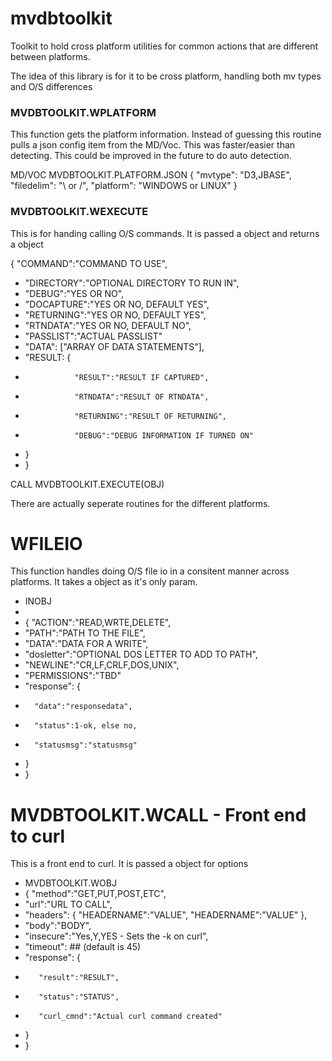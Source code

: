 # mvdbtoolkit
Toolkit to hold cross platform utilities for common actions that are different between platforms.

The idea of this library is for it to be cross platform, handling both mv types and O/S differences

### MVDBTOOLKIT.WPLATFORM

This function gets the platform information.  Instead of guessing this routine pulls a json config item from the MD/Voc.
This was faster/easier than detecting.  This could be improved in the future to do auto detection.

MD/VOC MVDBTOOLKIT.PLATFORM.JSON
{ "mvtype": "D3,JBASE",
  "filedelim": "\ or /",
  "platform": "WINDOWS or LINUX"
}

### MVDBTOOLKIT.WEXECUTE

This is for handing calling O/S commands.  It is passed a object and returns a object

{ "COMMAND":"COMMAND TO USE",
*    "DIRECTORY":"OPTIONAL DIRECTORY TO RUN IN",
*    "DEBUG":"YES OR NO",
*    "DOCAPTURE":"YES OR NO, DEFAULT YES",
*    "RETURNING":"YES OR NO, DEFAULT YES",
*    "RTNDATA":"YES OR NO, DEFAULT NO",
*    "PASSLIST":"ACTUAL PASSLIST"
*    "DATA": ["ARRAY OF DATA STATEMENTS"],
*    "RESULT: {
*                "RESULT":"RESULT IF CAPTURED",
*                "RTNDATA":"RESULT OF RTNDATA",
*                "RETURNING":"RESULT OF RETURNING",
*                "DEBUG":"DEBUG INFORMATION IF TURNED ON"
*    }
*    }

CALL MVDBTOOLKIT.EXECUTE(OBJ)

There are actually seperate routines for the different platforms.  

# WFILEIO

This function handles doing O/S file io in a consitent manner across platforms. It takes a object as it's only param.

* INOBJ
*
* { "ACTION":"READ,WRTE,DELETE",
*   "PATH":"PATH TO THE FILE",
*   "DATA":"DATA FOR A WRITE",
*   "dosletter":"OPTIONAL DOS LETTER TO ADD TO PATH",
*   "NEWLINE":"CR,LF,CRLF,DOS,UNIX",
*   "PERMISSIONS":"TBD"
*   "response": {
*       "data":"responsedata",
*       "status":1-ok, else no,
*       "statusmsg":"statusmsg" 
*   }
* }



# MVDBTOOLKIT.WCALL - Front end to curl

This is a front end to curl.  It is passed a object for options

* MVDBTOOLKIT.WOBJ
* { "method":"GET,PUT,POST,ETC",
*    "url":"URL TO CALL",
*    "headers": { "HEADERNAME":"VALUE", "HEADERNAME":"VALUE" },
*    "body":"BODY",
*    "insecure":"Yes,Y,YES - Sets the -k on curl",
*    "timeout": ## (default is 45)
*    "response": {
*        "result":"RESULT",
*        "status":"STATUS",
*        "curl_cmnd":"Actual curl command created"
*    }
*  }



